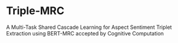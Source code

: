 # Triple-MRC
A Multi-Task Shared Cascade Learning for Aspect Sentiment Triplet Extraction using BERT-MRC accepted by Cognitive Computation
